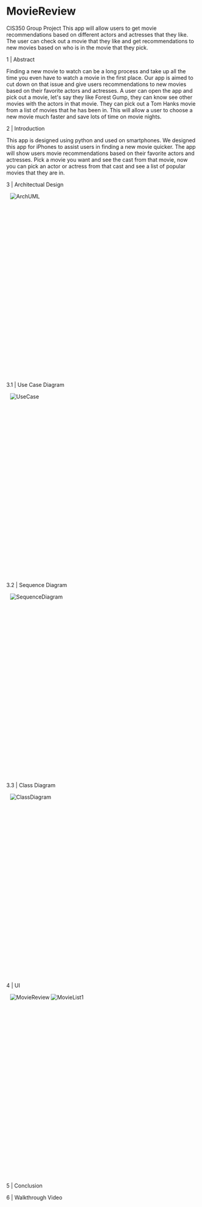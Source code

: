 # MovieReview
CIS350 Group Project
This app will allow users to get movie recommendations based on different actors and actresses that they like. The user can check out a movie that they like and get recommendations to new movies based on who is in the movie that they pick. 

1 | Abstract 

Finding a new movie to watch can be a long process and take up all the time you even have to watch a movie in the first place. Our app is aimed to cut down on that issue and give users recommendations to new movies based on their favorite actors and actresses. A user can open the app and pick out a movie, let's say they like Forest Gump, they can know see other movies with the actors in that movie. They can pick out a Tom Hanks movie from a list of movies that he has been in. This will allow a user to choose a new movie much faster and save lots of time on movie nights. 

2 | Introduction 

This app is designed using python and used on smartphones. We designed this app for iPhones to assist users in finding a new movie quicker. The app will show users movie recommendations based on their favorite actors and actresses. Pick a movie you want and see the cast from that movie, now you can pick an actor or actress from that cast and see a list of popular movies that they are in. 

3 | Architectual Design 
<body>
    <div style="width: 640px; height: 480px; margin: 10px; position: relative;">
        <img src="Architectural Diagram.jpg" alt="ArchUML">
    </div>
</body>

3.1 | Use Case Diagram 

<body>
    <div style="width: 640px; height: 480px; margin: 10px; position: relative;">
        <img src="UseCase.jpg" alt="UseCase">
    </div>
</body>

3.2 | Sequence Diagram 

<body>
    <div style="width: 640px; height: 480px; margin: 10px; position: relative;">
        <img src="Sequence Diagram.jpeg" alt="SequenceDiagram">
    </div>
</body>

3.3 | Class Diagram

<body>
    <div style="width: 640px; height: 480px; margin: 10px; position: relative;">
        <img src="ClassDiagram.png" alt="ClassDiagram">
    </div>
</body>

4 | UI 

<body>
    <div style="width: 640px; height: 480px; margin: 10px; position: relative;">
        <img src="Movie Review.jpg" alt="MovieReview"> <img src="MovieListEx1.jpg" alt="MovieList1">
    </div>
</body>

5 | Conclusion 


6 | Walkthrough Video 
